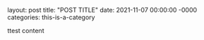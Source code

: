 layout: post
title: "POST TITLE"
date: 2021-11-07 00:00:00 -0000
categories: this-is-a-category

ttest
content
